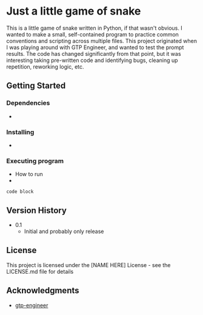 # Just a little game of snake

This is a little game of snake written in Python, if that wasn't obvious. I wanted to make a small, self-contained program to practice common conventions and scripting across multiple files. This project originated when I was playing around with GTP Engineer, and wanted to test the prompt results. The code has changed significantly from that point, but it was interesting taking pre-written code and identifying bugs, cleaning up repetition, reworking logic, etc.

## Getting Started

### Dependencies

* 

### Installing

* 

### Executing program

* How to run
*
```
code block
```

## Version History

* 0.1
    * Initial and probably only release

## License

This project is licensed under the [NAME HERE] License - see the LICENSE.md file for details

## Acknowledgments

* [gtp-engineer](https://github.com/AntonOsika/gpt-engineer)
